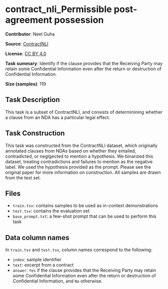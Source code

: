 # contract_nli_Permissible post-agreement possession

**Contributor**: Neel Guha

**Source**: [ContractNLI](https://stanfordnlp.github.io/contract-nli/)

**License**: [CC BY 4.0](https://creativecommons.org/licenses/by/4.0/)

**Task summary**: Identify if the clause provides that the Receiving Party may retain some Confidential Information even after the return or destruction of Confidential Information.

**Size (samples)**: 119

## Task Description

This task is a subset of ContractNLI, and consists of determinining whether a clause from an NDA has a particular legal effect.

## Task Construction

This task was constructed from the ContractNLI dataset, which originally annotated clauses from NDAs based on whether they entailed, contradicted, or neglgected to mention a hypothesis. We binarized this dataset, treating contradictions and failures to mention as the negative label. We used the hypothesis provided as the prompt. Please see the original paper for more information on construction. All samples are drawn from the test set.

## Files

- `train.tsv`: contains samples to be used as in-context demonstrations
- `test.tsv`: contains the evaluation set
- `base_prompt.txt`: a few-shot prompt that can be used to perform this task

## Data column names

In `train.tsv` and `test.tsv`, column names correspond to the following:
- `index`: sample identifier
- `text`: excerpt from a contract
- `answer`: `Yes` if the clause provides that the Receiving Party may retain some Confidential Information even after the return or destruction of Confidential Information, and `No` otherwise.